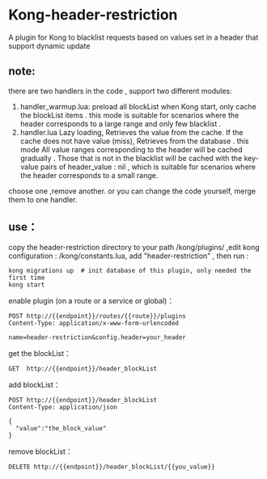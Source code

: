 # Kong-header-restriction
A plugin for Kong to blacklist requests based on values set in a header  that support dynamic update

## note:

there are two handlers in the code , support two different modules:

1. handler_warmup.lua: preload all blockList when Kong start, only cache the blockList items . this mode is suitable for scenarios where the header corresponds to a large range and only few blacklist .
2. handler.lua  Lazy loading, Retrieves the value from the cache. If the cache does not have value (miss),  Retrieves from the database . this mode All value ranges corresponding to the header will be cached gradually . Those that is not in the blacklist will be cached with the key-value pairs of header_value : nil , which is suitable for scenarios where the header corresponds to a small range. 

choose one ,remove another. or you can change the code yourself, merge them to one handler.

## use：

copy the header-restriction directory to your path /kong/plugins/ ,edit kong configuration : /kong/constants.lua, add "header-restriction" , then run :

``` shell
kong migrations up  # init database of this plugin, only needed the first time
kong start
```

enable plugin (on a route or a service or global)：
```
POST http://{{endpoint}}/routes/{{route}}/plugins 
Content-Type: application/x-www-form-urlencoded

name=header-restriction&config.header=your_header
```

get the blockList：

```
GET  http://{{endpoint}}/header_blockList
```

add blockList：

```
POST http://{{endpoint}}/header_blockList
Content-Type: application/json

{
  "value":"the_block_value"
}
```

remove blockList：

```
DELETE http://{{endpoint}}/header_blockList/{{you_value}}
```
